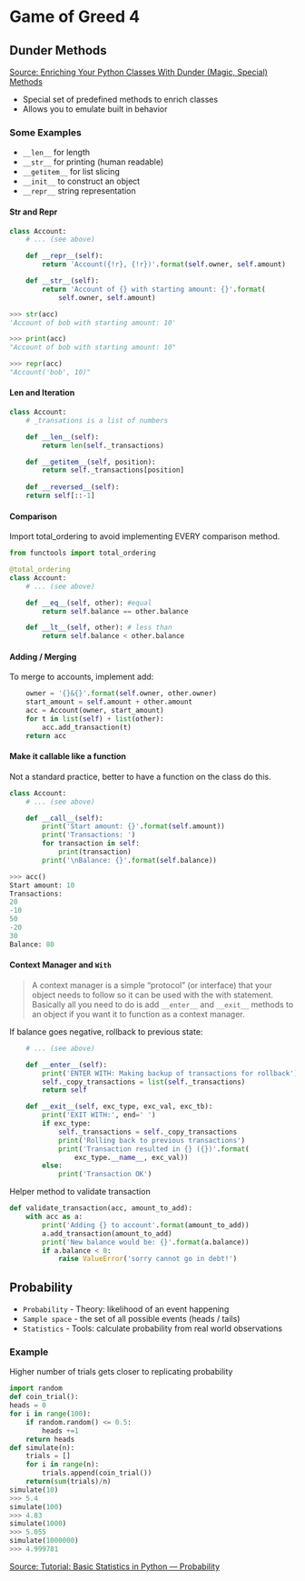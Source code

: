 # Game of Greed 4

## Dunder Methods

[Source: Enriching Your Python Classes With Dunder (Magic, Special) Methods](https://dbader.org/blog/python-dunder-methods)

- Special set of predefined methods to enrich classes
- Allows you to emulate built in behavior

### Some Examples

- `__len__` for length
- `__str__` for printing (human readable)
- `__getitem__` for list slicing
- `__init__` to construct an object
- `__repr__` string representation

#### Str and Repr

```python
class Account:
    # ... (see above)

    def __repr__(self):
        return 'Account({!r}, {!r})'.format(self.owner, self.amount)

    def __str__(self):
        return 'Account of {} with starting amount: {}'.format(
            self.owner, self.amount)
```

```python
>>> str(acc)
'Account of bob with starting amount: 10'

>>> print(acc)
"Account of bob with starting amount: 10"

>>> repr(acc)
"Account('bob', 10)"
```

#### Len and Iteration

```python
class Account:
    # _transations is a list of numbers

    def __len__(self):
        return len(self._transactions)

    def __getitem__(self, position):
        return self._transactions[position]
    
    def __reversed__(self):
    return self[::-1]
```

#### Comparison

Import total_ordering to avoid implementing EVERY comparison method.

```python
from functools import total_ordering

@total_ordering
class Account:
    # ... (see above)

    def __eq__(self, other): #equal
        return self.balance == other.balance

    def __lt__(self, other): # less than
        return self.balance < other.balance
```

#### Adding / Merging

To merge to accounts, implement add:

```python
    owner = '{}&{}'.format(self.owner, other.owner)
    start_amount = self.amount + other.amount
    acc = Account(owner, start_amount)
    for t in list(self) + list(other):
        acc.add_transaction(t)
    return acc
```

#### Make it callable like a function

Not a standard practice, better to have a function on the class do this.

```python
class Account:
    # ... (see above)

    def __call__(self):
        print('Start amount: {}'.format(self.amount))
        print('Transactions: ')
        for transaction in self:
            print(transaction)
        print('\nBalance: {}'.format(self.balance))

>>> acc()
Start amount: 10
Transactions:
20
-10
50
-20
30
Balance: 80
```

#### Context Manager and `With`

 > A context manager is a simple “protocol” (or interface) that your object needs to follow so it can be used with the with statement. Basically all you need to do is add `__enter__` and `__exit__` methods to an object if you want it to function as a context manager.

If balance goes negative, rollback to previous state:

```python
    # ... (see above)

    def __enter__(self):
        print('ENTER WITH: Making backup of transactions for rollback')
        self._copy_transactions = list(self._transactions)
        return self

    def __exit__(self, exc_type, exc_val, exc_tb):
        print('EXIT WITH:', end=' ')
        if exc_type:
            self._transactions = self._copy_transactions
            print('Rolling back to previous transactions')
            print('Transaction resulted in {} ({})'.format(
                exc_type.__name__, exc_val))
        else:
            print('Transaction OK')
```

Helper method to validate transaction

```python
def validate_transaction(acc, amount_to_add):
    with acc as a:
        print('Adding {} to account'.format(amount_to_add))
        a.add_transaction(amount_to_add)
        print('New balance would be: {}'.format(a.balance))
        if a.balance < 0:
            raise ValueError('sorry cannot go in debt!')
```

## Probability

- `Probability` - Theory: likelihood of an event happening
- `Sample space` - the set of all possible events (heads / tails)
- `Statistics` - Tools: calculate probability from real world observations

### Example

Higher number of trials gets closer to replicating probability

```python
import random
def coin_trial():
heads = 0
for i in range(100):
    if random.random() <= 0.5:
        heads +=1
    return heads
def simulate(n):
    trials = []
    for i in range(n):
        trials.append(coin_trial())
    return(sum(trials)/n)
simulate(10)
>>> 5.4
simulate(100)
>>> 4.83
simulate(1000)
>>> 5.055
simulate(1000000)
>>> 4.999781
```


[Source: Tutorial: Basic Statistics in Python — Probability](https://www.dataquest.io/blog/basic-statistics-in-python-probability/)
